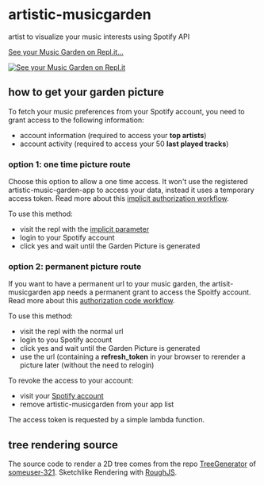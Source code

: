 # artistic-musicgarden
artist to visualize your music interests using Spotify API

<a href="https://artistic-musicgarden--fprager.repl.co/?implicit=true" target="_blank">See your Music Garden on Repl.it...</a>

[![See your Music Garden on Repl.it](https://artistic-musicgarden--fprager.repl.co/?implicit=true)](https://repl.it/github/fPrager/artistic-musicgarden)

## how to get your garden picture

To fetch your music preferences from your Spotify account, you need to grant access to the following information:
- account information (required to access your __top artists__)
- account activity (required to access your 50 __last played tracks__)

### option 1: one time picture route


Choose this option to allow a one time access. It won't use the registered artistic-music-garden-app to access your data, instead it uses a temporary access token.
Read more about this [implicit authorization workflow](https://developer.spotify.com/documentation/general/guides/authorization-guide/#implicit-grant-flow).

To use this method: 
- visit the repl with the [implicit parameter](https://artistic-musicgarden--fprager.repl.co/?implicit=true)
- login to your Spotify account
- click yes and wait until the Garden Picture is generated

### option 2: permanent picture route

If you want to have a permanent url to your music garden, the artisit-musicgarden app needs a permanent grant to access the Spoitfy account. 
Read more about this [authorization code workflow](https://developer.spotify.com/documentation/general/guides/authorization-guide/#authorization-code-flow).

To use this method:
- visit the repl with the normal url
- login to you Spotify account
- click yes and wait until the Garden Picture is generated
- use the url (containing a __refresh_token__ in your browser to rerender a picture later (without the need to relogin) 

To revoke the access to your account:
- visit your [Spotify account](https://www.spotify.com/de/account/apps/)
- remove artistic-musicgarden from your app list

The access token is requested by a simple lambda function.

## tree rendering source

The source code to render a 2D tree comes from the repo [TreeGenerator](https://github.com/someuser-321/TreeGenerator) of [someuser-321](https://github.com/someuser-321).
Sketchlike Rendering with [RoughJS](https://roughjs.com/).